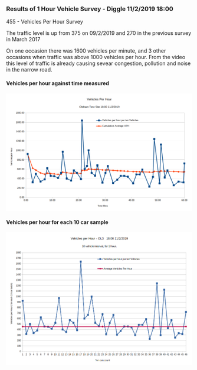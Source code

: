 ### Results of 1 Hour Vehicle Survey - Diggle 11/2/2019 18:00  

455  - Vehicles Per Hour Survey  

The traffic level is up from 375 on 09/2/2019 and  270 in the previous survey in  March 2017  

On one occasion there was 1600 vehicles per minute, and 3 other occasions when traffic was above 1000 vehicles per hour. From the video this level of traffic is already causing sevear congestion, pollution and noise in the narrow road.  


#### Vehicles per hour against time measured  


![Vehicles /hour - Oldham 11.2.2019](https://raw.githubusercontent.com/wrapperband/OpenTrafficSurvey/master/CaseStudies/2019-02-11%20-%20Oldham%20Test%20Site1HrSurvey/Images/2019-2-11-vph-01.png)



#### Vehicles per hour for each 10 car sample  

![Vehicles /hour - Oldham 11.2.2019](https://raw.githubusercontent.com/wrapperband/OpenTrafficSurvey/master/CaseStudies/2019-02-11%20-%20Oldham%20Test%20Site1HrSurvey/Images/2019-2-11-vph-02.png)

